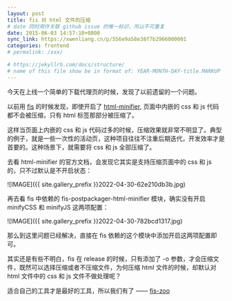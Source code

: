 ```yaml
---
layout: post
title: fis 对 html 文件的压缩
# date 同时用作关联 github issue 的唯一标识，所以不可重复
date: 2015-06-03 14:57:10+0800
sync_link: https://xwenliang.cn/p/556e9a58e38f7b2966000001
categories: frontend
# permalink: /xxx/

# https://jekyllrb.com/docs/structure/
# name of this file show be in format of: YEAR-MONTH-DAY-title.MARKUP
---
```



今天在上线一个简单的下载代理页的时候，发现了以前遗留的一个问题。  

以前用 [fis](https://github.com/fex-team/fis) 的时候发现，即使开启了 [html-minifier](https://www.npmjs.com/package/html-minifier), 页面中内嵌的 css 和 js 代码都不会被压缩，只有 html 标签那部分被压缩了。  

这样当页面上内嵌的 css 和 js 代码过多的时候，压缩效果就非常不明显了。典型的例子，就是一些一次性的活动页，这种项目往往不注重后期迭代，开发效率才是首要的。这种场景下，就需要将 css 和 js 全部压缩了。  

去看 html-minifier 的官方文档，会发现它其实是支持压缩页面中的 css 和 js 的，只不过默认是不开启状态：  

![IMAGE]({{ site.gallery_prefix }}2022-04-30-62e210db3b.jpg)  

再去看 fis 中依赖的 fis-postpackager-html-minifier 模块，确实没有开启 minifyCSS 和 minifyJS 这两项配置：  

![IMAGE]({{ site.gallery_prefix }}2022-04-30-782bcd1317.jpg)  

那么到这里问题已经解决，直接在 fis 依赖的这个模块中添加开启这两项配置即可。  

其实还是有些不明白，fis 在 release 的时候，只有添加了 -o 参数，才会压缩文件，既然可以选择压缩或者不压缩文件，为何压缩 html 文件的时候，却默认对 html 文件中的 css 和 js 文件不做处理呢？  

适合自己的工具才是最好的工具，所以我们有了 —— [fis-zoo](https://github.com/xwenliang/fis-zoo)  

